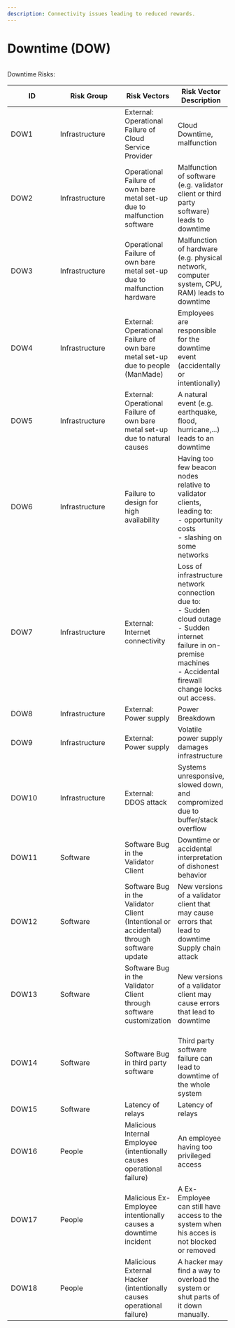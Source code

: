 ```yaml
---
description: Connectivity issues leading to reduced rewards.
---
```


# Downtime (DOW)

<figure><img src="../../.gitbook/assets/DALL·E 2024-01-04 12.21.33 - A digital artwork that captures the concept of downtime risk in a technological context. The image features a large, central clock with its hands froz (1).png" alt=""><figcaption></figcaption></figure>

Downtime Risks:

<table><thead><tr><th width="109">ID</th><th width="141">Risk Group</th><th>Risk Vectors</th><th>Risk Vector Description</th></tr></thead><tbody><tr><td>DOW1</td><td>Infrastructure</td><td>External: Operational Failure of Cloud Service Provider</td><td>Cloud Downtime, malfunction</td></tr><tr><td>DOW2</td><td>Infrastructure</td><td>Operational Failure of own bare metal set-up due to malfunction software</td><td>Malfunction of software (e.g. validator client or third party software) leads to downtime</td></tr><tr><td>DOW3</td><td>Infrastructure</td><td>Operational Failure of own bare metal set-up due to malfunction hardware</td><td>Malfunction of hardware (e.g. physical network, computer system, CPU, RAM) leads to downtime</td></tr><tr><td>DOW4</td><td>Infrastructure</td><td>External: Operational Failure of own bare metal set-up due to people (ManMade)</td><td>Employees are responsible for the downtime event (accidentally or intentionally)</td></tr><tr><td>DOW5</td><td>Infrastructure</td><td>External: Operational Failure of own bare metal set-up due to natural causes</td><td>A natural event (e.g. earthquake, flood, hurricane,...) leads to an downtime</td></tr><tr><td>DOW6</td><td>Infrastructure</td><td>Failure to design for high availability</td><td>Having too few beacon nodes relative to validator clients, leading to:<br>- opportunity costs<br>- slashing on some networks</td></tr><tr><td>DOW7</td><td>Infrastructure</td><td>External: Internet connectivity</td><td>Loss of infrastructure network connection due to:<br>- Sudden cloud outage<br>- Sudden internet failure in on-premise machines<br>- Accidental firewall change locks out access.</td></tr><tr><td>DOW8</td><td>Infrastructure</td><td>External: Power supply</td><td>Power Breakdown</td></tr><tr><td>DOW9</td><td>Infrastructure</td><td>External: Power supply</td><td>Volatile power supply damages infrastructure</td></tr><tr><td>DOW10</td><td>Infrastructure</td><td>External: DDOS attack</td><td>Systems unresponsive, slowed down, and compromized due to buffer/stack overflow</td></tr><tr><td>DOW11</td><td>Software</td><td>Software Bug in the Validator Client</td><td>Downtime or accidental interpretation of dishonest behavior</td></tr><tr><td>DOW12</td><td>Software</td><td>Software Bug in the Validator Client (Intentional or accidental) through software update</td><td>New versions of a validator client that may cause errors that lead to downtime<br>Supply chain attack</td></tr><tr><td>DOW13</td><td>Software</td><td>Software Bug in the Validator Client through software customization</td><td><br>New versions of a validator client may cause errors that lead to downtime</td></tr><tr><td>DOW14</td><td>Software</td><td>Software Bug in third party software</td><td><br>Third party software failure can lead to downtime of the whole system</td></tr><tr><td>DOW15</td><td>Software</td><td>Latency of relays</td><td>Latency of relays</td></tr><tr><td>DOW16</td><td>People</td><td>Malicious Internal Employee (intentionally causes operational failure)</td><td>An employee having too privileged access</td></tr><tr><td>DOW17</td><td>People</td><td>Malicious Ex-Employee intentionally causes a downtime incident</td><td>A Ex-Employee can still have access to the system when his acces is not blocked or removed</td></tr><tr><td>DOW18</td><td>People</td><td>Malicious External Hacker (intentionally causes operational failure)</td><td>A hacker may find a way to overload the<br>system or shut parts of it down manually.</td></tr></tbody></table>
